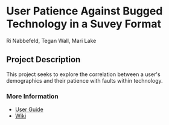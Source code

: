 # User Patience Against Bugged Technology in a Suvey Format
Ri Nabbefeld, Tegan Wall, Mari Lake 

## Project Description
This project seeks to explore the correlation between a user's demographics and their patience with faults within technology. 

### More Information
- [User Guide](https://github.com/csu-hci-projects/SP24-User-Patience-Against-Bugged-Technology/wiki/User_Guide)
- [Wiki](https://github.com/csu-hci-projects/SP24-User-Patience-Against-Bugged-Technology/wiki/Home)
